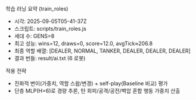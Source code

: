 학습 러닝 요약 (train_roles)

- 시각: 2025-09-05T05-41-37Z
- 스크립트: scripts/train_roles.js
- 세대 수: GENS=8
- 최고 성능: wins=12, draws=0, score=12.0, avgTick≈206.8
- 최종 역할 배열: [DEALER, NORMAL, TANKER, DEALER, DEALER, DEALER]
- 결과 번들: result/ai.txt (6 로봇)

적용 전략
- 진화적 변이(가중치, 역할 스왑/변경) + self-play(Baseline 비교) 평가
- 단층 MLP(H=6)로 경량 추론, 탄 회피/공격/공전/벽압 혼합 행동 가중치 산출

